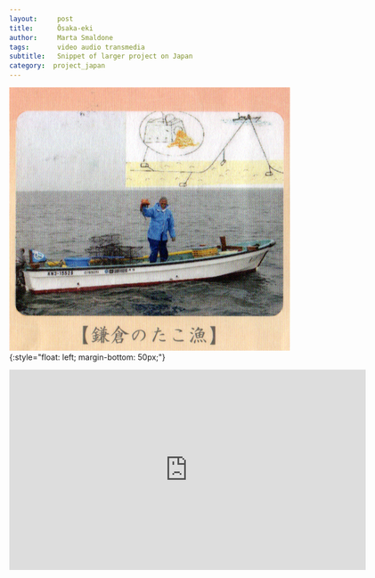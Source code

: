 ```yaml
---
layout:     post
title:      Ōsaka-eki
author:     Marta Smaldone
tags: 		video audio transmedia
subtitle:  	Snippet of larger project on Japan
category:  project_japan
---
```

<!-- Start Writing Below in Markdown -->

![fisherman](/img/fisherman.jpg){:style="float: left; margin-bottom: 50px;"}








<iframe src="https://player.vimeo.com/video/219274698" width="640" height="360" frameborder="0" webkitallowfullscreen mozallowfullscreen allowfullscreen></iframe>







